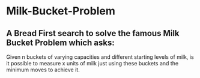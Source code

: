 # Milk-Bucket-Problem
## A Bread First search to solve the famous Milk Bucket Problem which asks:
Given n buckets of varying capacities and different starting levels of milk, is it possible to measure x units of milk just using these buckets and the minimum moves to achieve it.  
